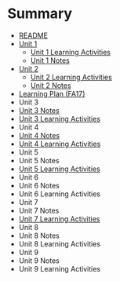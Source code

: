 # Summary

* [README](README.md)
* [Unit 1](unit-1.md)
  * [Unit 1 Learning Activities](unit-1/unit-1-learning-activities.md)
  * [Unit 1 Notes](unit-1/unit-1-notes.md)
* [Unit 2](unit-2.md)
  * [Unit 2 Learning Activities](unit-2/unit-2-learning-activities.md)
  * [Unit 2 Notes](unit-2/unit-2-notes.md)
* [Learning Plan \(FA17\)](learning-plan-fa17.md)
* Unit 3
* [Unit 3 Notes](unit-3-notes.md)
* [Unit 3 Learning Activities](unit-3-learning-activities.md)
* Unit 4
* [Unit 4 Notes](unit-4-notes.md)
* [Unit 4 Learning Activities](unit-4-learning-activities.md)
* Unit 5
* Unit 5 Notes
* [Unit 5 Learning Activities](unit-5-learning-activities.md)
* Unit 6
* Unit 6 Notes
* Unit 6 Learning Activities
* Unit 7
* Unit 7 Notes
* [Unit 7 Learning Activities](unit-7-learning-activities.md)
* Unit 8
* Unit 8 Notes
* Unit 8 Learning Activities
* Unit 9
* Unit 9 Notes
* Unit 9 Learning Activities

